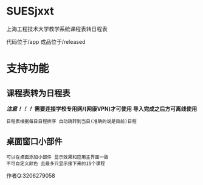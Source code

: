 # SUESjxxt
上海工程技术大学教学系统课程表转日程表

代码位于/app
成品位于/released

# 支持功能

## 课程表转为日程表
***注意！！！***
**需要连接学校专用网/(网康VPN)才可使用 导入完成之后方可离线使用**
    
    日程表根据每日日程排序 自动跳转到当日(准确的说是目前)日程
## 桌面窗口小部件
    可以在桌面添加小部件 显示效果和应用主界面一致
    不可自定义颜色 且最多只显示接下来的15个课程



作者Q:3206279058
